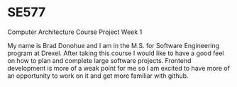 # SE577
Computer Architecture Course Project Week 1

My name is Brad Donohue and I am in the M.S. for Software Engineering program at Drexel. After taking this course I would like to have a good feel on how to plan and complete large software projects. Frontend development is more of a weak point for me so I am excited to have more of an opportunity to work on it and get more familiar with github. 
